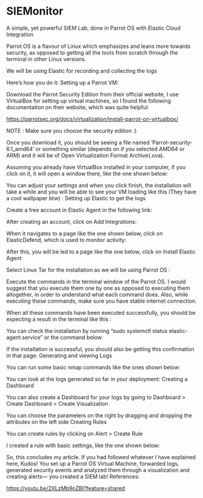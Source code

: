 # SIEMonitor
A simple, yet powerful SIEM Lab, done in Parrot OS with Elastic Cloud Integration

Parrot OS is a flavour of Linux which emphasizes and leans more towards security, as opposed to getting all the tools from scratch through the terminal in other Linux versions.

We will be using Elastic for recording and collecting the logs

Here’s how you do it:
Setting up a Parrot VM:

Download the Parrot Security Edition from their official website, I use VirtualBox for setting up virtual machines, so I found the following documentation on their website, which was quite helpful:

https://parrotsec.org/docs/virtualization/install-parrot-on-virtualbox/

NOTE : Make sure you choose the security edition :)

Once you download it, you should be seeing a file named ‘Parrot-security-6.1_amd64’ or something similar (depends on if you selected AMD64 or ARM) and it will be of Open Virtualization Format Archive(.ova).

Assuming you already have VirtualBox installed in your computer, if you click on it, it will open a window there, like the one shown below:

You can adjust your settings and when you click finish, the installation will take a while and you will be able to see your VM loading like this (They have a cool wallpaper btw) :
Setting up Elastic to get the logs

Create a free account in Elastic Agent in the following link:

After creating an account, click on Add Integrations:

When it navigates to a page like the one shown below, click on ElasticDefend, which is used to monitor activity:

After this, you will be led to a page like the one below, click on Install Elastic Agent:

Select Linux Tar for the installation as we will be using Parrot OS :

Execute the commands in the terminal window of the Parrot OS. I would suggest that you execute them one by one as opposed to executing them altogether, in order to understand what each command does. Also, while executing these commands, make sure you have stable internet connection.

When all these commands have been executed successfully, you should be expecting a result in the terminal like this :

You can check the installation by running “sudo systemctl status elastic-agent.service” or the command below:

If the installation is successful, you should also be getting this confirmation in that page:
Generating and viewing Logs

You can run some basic nmap commands like the ones shown below:

You can look at the logs generated so far in your deployment:
Creating a Dashboard

You can also create a Dashboard for your logs by going to Dashboard > Create Dashboard > Create Visualization

You can choose the parameters on the right by dragging and dropping the attributes on the left side
Creating Rules

You can create rules by clicking on Alert > Create Rule

I created a rule with basic settings, like the one shown below:

So, this concludes my article. If you had followed whatever I have explained here, Kudos! You set up a Parrot OS Virtual Machine, forwarded logs, generated security events and analyzed them through a visualization and creating alerts— you created a SIEM lab!
References:

https://youtu.be/2XLzMb9oZBI?feature=shared
